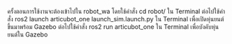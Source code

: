 ครั้งตอนการใช้งานจะต้องเข้าไปใน robot_wa โดยใช้คำสั่ง cd robot/ ใน Terminal
ต่อไปใช้คำสั่ง ros2 launch articubot_one launch_sim.launch.py ใน Terminal เพื่อเปิดหุ่นยนต์ขึ้นมาพร้อม Gazebo
ต่อไปใช้คำสั่ง ros2 run articubot_one ใน Terminal เพื่อบังคับหุ่นยนต์ใน Gazebo
